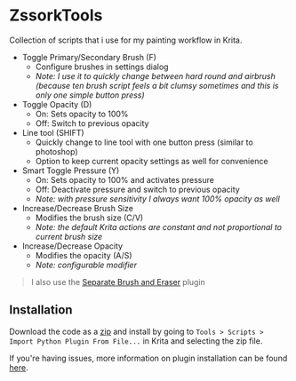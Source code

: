 # ZssorkTools

Collection of scripts that i use for my painting workflow in Krita.

- Toggle Primary/Secondary Brush (F)
  - Configure brushes in settings dialog
  - _Note: I use it to quickly change between hard round and airbrush (because ten brush script feels a bit clumsy sometimes and this is only one simple button press)_
- Toggle Opacity (D)
  - On: Sets opacity to 100%
  - Off: Switch to previous opacity
- Line tool (SHIFT)
  - Quickly change to line tool with one button press (similar to photoshop)
  - Option to keep current opacity settings as well for convenience
- Smart Toggle Pressure (Y)
  - On: Sets opacity to 100% and activates pressure
  - Off: Deactivate pressure and switch to previous opacity 
  - _Note: with pressure sensitivity I always want 100% opacity as well_
- Increase/Decrease Brush Size
  - Modifies the brush size (C/V)
  - _Note: the default Krita actions are constant and not proportional to current brush size_
- Increase/Decrease Opacity
  - Modifies the opacity (A/S)
  - _Note: configurable modifier_

> I also use the [Separate Brush and Eraser](https://github.com/ollyisonit/krita-separate-brush-eraser) plugin

## Installation

Download the code as a [zip](https://github.com/Readock/ZssorkTools/archive/refs/heads/main.zip) and install by going to `Tools > Scripts > Import Python Plugin From File...` in Krita and selecting the zip file.

If you're having issues, more information on plugin installation can be found [here](https://docs.krita.org/en/user_manual/python_scripting/install_custom_python_plugin.html).